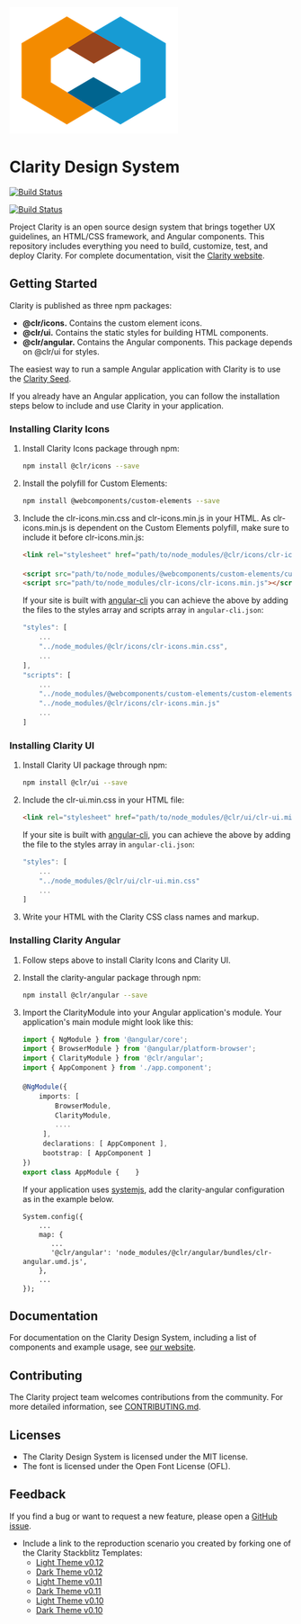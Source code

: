 ![Clarity](logo.png)

# Clarity Design System

[![Build Status](https://travis-ci.org/vmware/clarity.svg?branch=master)](https://travis-ci.org/vmware/clarity)

[![Build Status](https://saucelabs.com/browser-matrix/claritydesignsystem.svg)](https://saucelabs.com/beta/builds/b16110e384ce459ab68f10da6e38a285)

Project Clarity is an open source design system that brings together UX guidelines, an HTML/CSS framework, and Angular components. This repository includes everything you need to build, customize, test, and deploy Clarity. For complete documentation, visit the [Clarity website](https://vmware.github.io/clarity/).

## Getting Started

Clarity is published as three npm packages:

* **@clr/icons.** Contains the custom element icons.
* **@clr/ui.** Contains the static styles for building HTML components.
* **@clr/angular.** Contains the Angular components. This package depends on @clr/ui for styles.

The easiest way to run a sample Angular application with Clarity is to use the [Clarity Seed](https://github.com/vmware/clarity-seed).

If you already have an Angular application, you can follow the installation steps below to include and use Clarity in your application.

### Installing Clarity Icons

1.  Install Clarity Icons package through npm:

    ```bash
    npm install @clr/icons --save
    ```

2.  Install the polyfill for Custom Elements:

    ```bash
    npm install @webcomponents/custom-elements --save
    ```

3.  Include the clr-icons.min.css and clr-icons.min.js in your HTML. As clr-icons.min.js is dependent on the Custom Elements polyfill, make sure to include it before clr-icons.min.js:

    ```html
    <link rel="stylesheet" href="path/to/node_modules/@clr/icons/clr-icons.min.css">

    <script src="path/to/node_modules/@webcomponents/custom-elements/custom-elements.min.js"></script>
    <script src="path/to/node_modules/clr-icons/clr-icons.min.js"></script>
    ```

    If your site is built with [angular-cli](https://github.com/angular/angular-cli) you can achieve the above by adding the files to the styles array and
    scripts array in `angular-cli.json`:

    ```js
    "styles": [
        ...
        "../node_modules/@clr/icons/clr-icons.min.css",
        ...
    ],
    "scripts": [
        ...
        "../node_modules/@webcomponents/custom-elements/custom-elements.min.js",
        "../node_modules/@clr/icons/clr-icons.min.js"
        ...
    ]
    ```

### Installing Clarity UI

1.  Install Clarity UI package through npm:

    ```bash
    npm install @clr/ui --save
    ```

2.  Include the clr-ui.min.css in your HTML file:

    ```html
    <link rel="stylesheet" href="path/to/node_modules/@clr/ui/clr-ui.min.css">
    ```

    If your site is built with [angular-cli](https://github.com/angular/angular-cli), you can achieve the above by adding the file to the styles array in
    `angular-cli.json`:

    ```js
    "styles": [
        ...
        "../node_modules/@clr/ui/clr-ui.min.css"
        ...
    ]
    ```

3.  Write your HTML with the Clarity CSS class names and markup.

### Installing Clarity Angular

1.  Follow steps above to install Clarity Icons and Clarity UI.
2.  Install the clarity-angular package through npm:

    ```bash
    npm install @clr/angular --save
    ```

3.  Import the ClarityModule into your Angular application's module. Your application's main module might look like this:

    ```typescript
    import { NgModule } from '@angular/core';
    import { BrowserModule } from '@angular/platform-browser';
    import { ClarityModule } from '@clr/angular';
    import { AppComponent } from './app.component';

    @NgModule({
        imports: [
            BrowserModule,
            ClarityModule,
            ....
         ],
         declarations: [ AppComponent ],
         bootstrap: [ AppComponent ]
    })
    export class AppModule {    }
    ```

    If your application uses [systemjs](https://github.com/systemjs/systemjs), add the clarity-angular configuration
    as in the example below.

    ```
    System.config({
    	...
    	map: {
    	   ...
    	   '@clr/angular': 'node_modules/@clr/angular/bundles/clr-angular.umd.js',
    	},
    	...
    });
    ```

## Documentation

For documentation on the Clarity Design System, including a list of components and example usage, see [our website](https://vmware.github.io/clarity).

## Contributing

The Clarity project team welcomes contributions from the community. For more detailed information, see [CONTRIBUTING.md](CONTRIBUTING.md).

## Licenses

* The Clarity Design System is licensed under the MIT license.
* The font is licensed under the Open Font License (OFL).

## Feedback

If you find a bug or want to request a new feature, please open a [GitHub issue](https://github.com/vmware/clarity/issues).

* Include a link to the reproduction scenario you created by forking one of the Clarity Stackblitz Templates:
  * [Light Theme v0.12](https://stackblitz.com/edit/clarity-light-theme-v012)
  * [Dark Theme v0.12](https://stackblitz.com/edit/clarity-dark-theme-v012)
  * [Light Theme v0.11](https://stackblitz.com/edit/clarity-light-theme-v0.11)
  * [Dark Theme v0.11](https://stackblitz.com/edit/clarity-dark-theme-v0.11)
  * [Light Theme v0.10](https://stackblitz.com/edit/clarity-light-theme-v0.10)
  * [Dark Theme v0.10](https://stackblitz.com/edit/clarity-dark-theme-v10)
